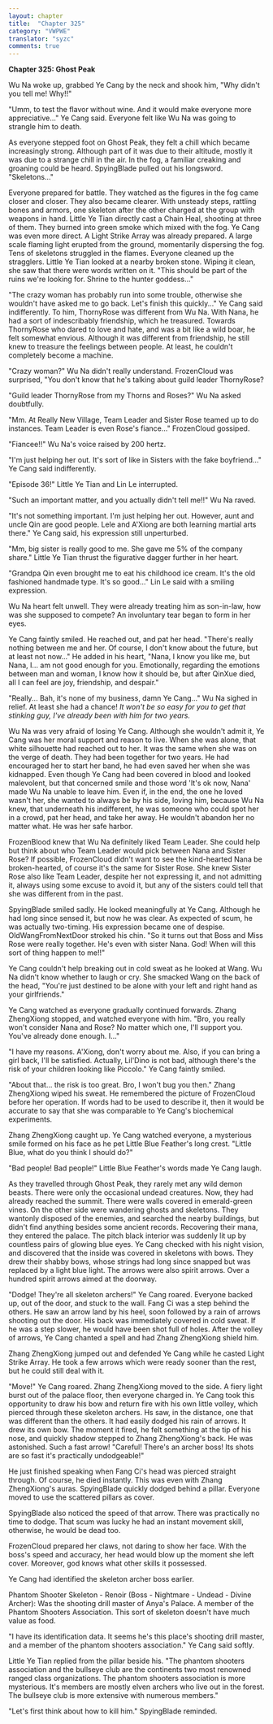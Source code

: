 ```yaml
---
layout: chapter
title:  "Chapter 325"
category: "VWPWE"
translator: "syzc"
comments: true
---
```


**Chapter 325: Ghost Peak**

Wu Na woke up, grabbed Ye Cang by the neck and shook him, "Why didn't you tell me! Why!!"

"Umm, to test the flavor without wine. And it would make everyone more appreciative..." Ye Cang said. Everyone felt like Wu Na was going to strangle him to death.

As everyone stepped foot on Ghost Peak, they felt a chill which became increasingly strong. Although part of it was due to their altitude, mostly it was due to a strange chill in the air. In the fog, a familiar creaking and groaning could be heard. SpyingBlade pulled out his longsword. "Skeletons..."

Everyone prepared for battle. They watched as the figures in the fog came closer and closer. They also became clearer. With unsteady steps, rattling bones and armors, one skeleton after the other charged at the group with weapons in hand. Little Ye Tian directly cast a Chain Heal, shooting at three of them. They burned into green smoke which mixed with the fog. Ye Cang was even more direct. A Light Strike Array was already prepared. A large scale flaming light erupted from the ground, momentarily dispersing the fog. Tens of skeletons struggled in the flames. Everyone cleaned up the stragglers. Little Ye Tian looked at a nearby broken stone. Wiping it clean, she saw that there were words written on it. "This should be part of the ruins we're looking for. Shrine to the hunter goddess..."

"The crazy woman has probably run into some trouble, otherwise she wouldn't have asked me to go back. Let's finish this quickly..." Ye Cang said indifferently. To him, ThornyRose was different from Wu Na. With Nana, he had a sort of indescribably friendship, which he treasured. Towards ThornyRose who dared to love and hate, and was a bit like a wild boar, he felt somewhat envious. Although it was different from friendship, he still knew to treasure the feelings between people. At least, he couldn't completely become a machine.

"Crazy woman?" Wu Na didn't really understand. FrozenCloud was surprised, "You don't know that he's talking about guild leader ThornyRose?

"Guild leader ThornyRose from my Thorns and Roses?" Wu Na asked doubtfully.

"Mm. At Really New Village, Team Leader and Sister Rose teamed up to do instances. Team Leader is even Rose's fiance..." FrozenCloud gossiped.

"Fiancee!!" Wu Na's voice raised by 200 hertz.

"I'm just helping her out. It's sort of like in Sisters with the fake boyfriend..." Ye Cang said indifferently.

"Episode 36!" Little Ye Tian and Lin Le interrupted.

"Such an important matter, and you actually didn't tell me!!" Wu Na raved.

"It's not something important. I'm just helping her out. However, aunt and uncle Qin are good people. Lele and A'Xiong are both learning martial arts there." Ye Cang said, his expression still unperturbed.

"Mm, big sister is really good to me. She gave me 5% of the company share." Little Ye Tian thrust the figurative dagger further in her heart.

"Grandpa Qin even brought me to eat his childhood ice cream. It's the old fashioned handmade type. It's so good..." Lin Le said with a smiling expression.

Wu Na heart felt unwell. They were already treating him as son-in-law, how was she supposed to compete? An involuntary tear began to form in her eyes. 

Ye Cang faintly smiled. He reached out, and pat her head. "There's really nothing between me and her. Of course, I don't know about the future, but at least not now..." He added in his heart, "Nana, I know you like me, but Nana, I... am not good enough for you. Emotionally, regarding the emotions between man and woman, I know how it should be, but after QinXue died, all I can feel are joy, friendship, and despair."

"Really... Bah, it's none of my business, damn Ye Cang..." Wu Na sighed in relief. At least she had a chance! *It won't be so easy for you to get that stinking guy, I've already been with him for two years.*

Wu Na was very afraid of losing Ye Cang. Although she wouldn't admit it, Ye Cang was her moral support and reason to live. When she was alone, that white silhouette had reached out to her. It was the same when she was on the verge of death. They had been together for two years. He had encouraged her to start her band, he had even saved her when she was kidnapped. Even though Ye Cang had been covered in blood and looked malevolent, but that concerned smile and those word 'It's ok now, Nana' made Wu Na unable to leave him. Even if, in the end, the one he loved wasn't her, she wanted to always be by his side, loving him, because Wu Na knew, that underneath his indifferent, he was someone who could spot her in a crowd, pat her head, and take her away. He wouldn't abandon her no matter what. He was her safe harbor.

FrozenBlood knew that Wu Na definitely liked Team Leader. She could help but think about who Team Leader would pick between Nana and Sister Rose? If possible, FrozenCloud didn't want to see the kind-hearted Nana be broken-hearted, of course it's the same for Sister Rose. She knew Sister Rose also like Team Leader, despite her not expressing it, and not admitting it, always using some excuse to avoid it, but any of the sisters could tell that she was different from in the past.

SpyingBlade smiled sadly. He looked meaningfully at Ye Cang. Although he had long since sensed it, but now he was clear. As expected of scum, he was actually two-timing. His expression became one of despise. OldWangFromNextDoor stroked his chin. "So it turns out that Boss and Miss Rose were really together. He's even with sister Nana. God! When will this sort of thing happen to me!!" 

Ye Cang couldn't help breaking out in cold sweat as he looked at Wang. Wu Na didn't know whether to laugh or cry. She smacked Wang on the back of the head, "You're just destined to be alone with your left and right hand as your girlfriends."

Ye Cang watched as everyone gradually continued forwards. Zhang ZhengXiong stopped, and watched everyone with him. "Bro, you really won't consider Nana and Rose? No matter which one, I'll support you. You've already done enough. I..."

"I have my reasons. A'Xiong, don't worry about me. Also, if you can bring a girl back, I'll be satisfied. Actually, Lil'Dino is not bad, although there's the risk of your children looking like Piccolo." Ye Cang faintly smiled.

"About that... the risk is too great. Bro, I won't bug you then." Zhang ZhengXiong wiped his sweat. He remembered the picture of FrozenCloud before her operation. If words had to be used to describe it, then it would be accurate to say that she was comparable to Ye Cang's biochemical experiments. 

Zhang ZhengXiong caught up. Ye Cang watched everyone, a mysterious smile formed on his face as he pet Little Blue Feather's long crest. "Little Blue, what do you think I should do?"

"Bad people! Bad people!" Little Blue Feather's words made Ye Cang laugh.

As they travelled through Ghost Peak, they rarely met any wild demon beasts. There were only the occasional undead creatures. Now, they had already reached the summit. There were walls covered in emerald-green vines. On the other side were wandering ghosts and skeletons. They wantonly disposed of the enemies, and searched the nearby buildings, but didn't find anything besides some ancient records. Recovering their mana, they entered the palace. The pitch black interior was suddenly lit up by countless pairs of glowing blue eyes. Ye Cang checked with his night vision, and discovered that the inside was covered in skeletons with bows. They drew their shabby bows, whose strings had long since snapped but was replaced by a light blue light. The arrows were also spirit arrows. Over a hundred spirit arrows aimed at the doorway.

"Dodge! They're all skeleton archers!" Ye Cang roared. Everyone backed up, out of the door, and stuck to the wall. Fang Ci was a step behind the others. He saw an arrow land by his heel, soon followed by a rain of arrows shooting out the door. His back was immediately covered in cold sweat. If he was a step slower, he would have been shot full of holes. After the volley of arrows, Ye Cang chanted a spell and had Zhang ZhengXiong shield him. 

Zhang ZhengXiong jumped out and defended Ye Cang while he casted Light Strike Array. He took a few arrows which were ready sooner than the rest, but he could still deal with it.

"Move!" Ye Cang roared. Zhang ZhengXiong moved to the side. A fiery light burst out of the palace floor, then everyone charged in. Ye Cang took this opportunity to draw his bow and return fire with his own little volley, which pierced through these skeleton archers. Hs saw, in the distance, one that was different than the others. It had easily dodged his rain of arrows. It drew its own bow. The moment it fired, he felt something at the tip of his nose, and quickly shadow stepped to Zhang ZhengXiong's back. He was astonished. Such a fast arrow! "Careful! There's an archer boss! Its shots are so fast it's practically undodgeable!"

He just finished speaking when Fang Ci's head was pierced straight through. Of course, he died instantly. This was even with Zhang ZhengXiong's auras. SpyingBlade quickly dodged behind a pillar. Everyone moved to use the scattered pillars as cover.

SpyingBlade also noticed the speed of that arrow. There was practically no time to dodge. That scum was lucky he had an instant movement skill, otherwise, he would be dead too.

FrozenCloud prepared her claws, not daring to show her face. With the boss's speed and accuracy, her head would blow up the moment she left cover. Moreover, god knows what other skills it possessed. 

Ye Cang had identified the skeleton archer boss earlier.

Phantom Shooter Skeleton - Renoir (Boss - Nightmare - Undead - Divine Archer): Was the shooting drill master of Anya's Palace. A member of the Phantom Shooters Association. This sort of skeleton doesn't have much value as food.

"I have its identification data. It seems he's this place's shooting drill master, and a member of the phantom shooters association." Ye Cang said softly.

Little Ye Tian replied from the pillar beside his. "The phantom shooters association and the bullseye club are the continents two most renowned ranged class organizations. The phantom shooters association is more mysterious. It's members are mostly elven archers who live out in the forest. The bullseye club is more extensive with numerous members."

"Let's first think about how to kill him." SpyingBlade reminded.
